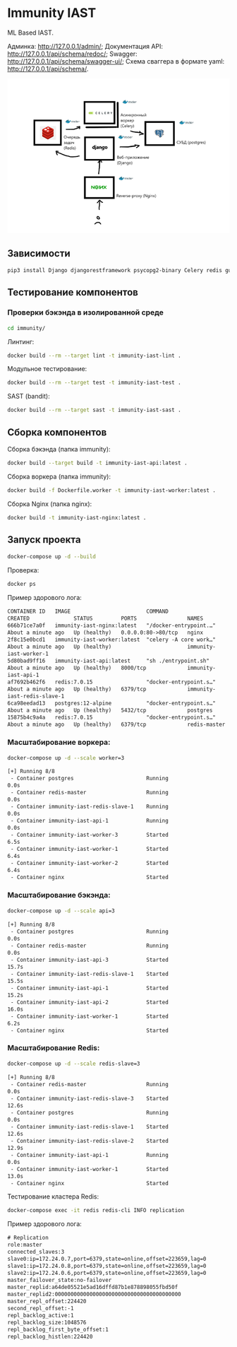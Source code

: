 # Immunity IAST

ML Based IAST.

Админка: http://127.0.0.1/admin/;
Документация API: http://127.0.0.1/api/schema/redoc/;
Swagger: http://127.0.0.1/api/schema/swagger-ui/;
Схема сваггера в формате yaml: http://127.0.0.1/api/schema/.

![Схема работы](etc/arch.png)

## Зависимости

```bash
pip3 install Django djangorestframework psycopg2-binary Celery redis gunicorn drf-spectacular
```

## Тестирование компонентов

### Проверки бэкэнда в изолированной среде

```bash
cd immunity/
```

Линтинг:

```bash
docker build --rm --target lint -t immunity-iast-lint .
```

Модульное тестирование:

```bash
docker build --rm --target test -t immunity-iast-test .
```

SAST (bandit):

```bash
docker build --rm --target sast -t immunity-iast-sast .
```

## Сборка компонентов

Сборка бэкэнда (папка immunity):

```bash
docker build --target build -t immunity-iast-api:latest .
```

Сборка воркера (папка immunity):

```bash
docker build -f Dockerfile.worker -t immunity-iast-worker:latest .
```

Сборка Nginx (папка nginx):

```bash
docker build -t immunity-iast-nginx:latest .
```

## Запуск проекта

```bash
docker-compose up -d --build
```

Проверка:

```bash
docker ps
```

Пример здорового лога:

```
CONTAINER ID   IMAGE                        COMMAND                  CREATED              STATUS         PORTS                NAMES
666b71ce7a0f   immunity-iast-nginx:latest   "/docker-entrypoint.…"   About a minute ago   Up (healthy)   0.0.0.0:80->80/tcp   nginx
2f8c15e0bcd1   immunity-iast-worker:latest  "celery -A core work…"   About a minute ago   Up (healthy)                        immunity-iast-worker-1
5d80bad9ff16   immunity-iast-api:latest     "sh ./entrypoint.sh"     About a minute ago   Up (healthy)   8000/tcp             immunity-iast-api-1
af7692b462f6   redis:7.0.15                 "docker-entrypoint.s…"   About a minute ago   Up (healthy)   6379/tcp             immunity-iast-redis-slave-1
6ca98eedad13   postgres:12-alpine           "docker-entrypoint.s…"   About a minute ago   Up (healthy)   5432/tcp             postgres
15875b4c9a4a   redis:7.0.15                 "docker-entrypoint.s…"   About a minute ago   Up (healthy)   6379/tcp             redis-master
```

### Масштабирование воркера:

```bash
docker-compose up -d --scale worker=3
```

```
[+] Running 8/8
 - Container postgres                       Running                       0.0s 
 - Container redis-master                   Running                       0.0s 
 - Container immunity-iast-redis-slave-1    Running                       0.0s 
 - Container immunity-iast-api-1            Running                       0.0s 
 - Container immunity-iast-worker-3         Started                       6.5s 
 - Container immunity-iast-worker-1         Started                       6.4s 
 - Container immunity-iast-worker-2         Started                       6.4s 
 - Container nginx                          Started
```

### Масштабирование бэкэнда:

```bash
docker-compose up -d --scale api=3
```

```
[+] Running 8/8
 - Container postgres                       Running                       0.0s 
 - Container redis-master                   Running                       0.0s 
 - Container immunity-iast-api-3            Started                      15.7s 
 - Container immunity-iast-redis-slave-1    Started                      15.5s 
 - Container immunity-iast-api-1            Started                      15.2s 
 - Container immunity-iast-api-2            Started                      16.0s 
 - Container immunity-iast-worker-1         Started                       6.2s
 - Container nginx                          Started 
```

### Масштабирование Redis:

```bash
docker-compose up -d --scale redis-slave=3
```

```
[+] Running 8/8
 - Container redis-master                   Running                       0.0s 
 - Container immunity-iast-redis-slave-3    Started                      12.6s 
 - Container postgres                       Running                       0.0s 
 - Container immunity-iast-redis-slave-1    Started                      12.6s 
 - Container immunity-iast-redis-slave-2    Started                      12.9s 
 - Container immunity-iast-api-1            Running                       0.0s 
 - Container immunity-iast-worker-1         Started                      13.0s 
 - Container nginx                          Started
```

Тестирование кластера Redis:

```bash
docker-compose exec -it redis redis-cli INFO replication
```

Пример здорового лога:

```
# Replication
role:master
connected_slaves:3
slave0:ip=172.24.0.7,port=6379,state=online,offset=223659,lag=0
slave1:ip=172.24.0.8,port=6379,state=online,offset=223659,lag=0
slave2:ip=172.24.0.6,port=6379,state=online,offset=223659,lag=0
master_failover_state:no-failover
master_replid:a64de05521e5ad16dffd87b1e878898055fbd50f
master_replid2:0000000000000000000000000000000000000000
master_repl_offset:224420
second_repl_offset:-1
repl_backlog_active:1
repl_backlog_size:1048576
repl_backlog_first_byte_offset:1
repl_backlog_histlen:224420
```
